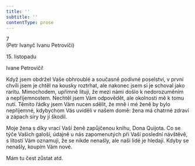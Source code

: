 ```yaml
---
title: ''
subtitle: ''
contentType: prose
---
```


<section>

7  
(Petr Ivanyč Ivanu Petroviči)

15\. listopadu

Ivane Petroviči!

Když jsem obdržel Vaše obhroublé a současně podivné poselství, v první chvíli jsem je chtěl na kousky roztrhat, ale nakonec jsem si je schoval jako raritu. Mimochodem, upřímně lituji, že mezi námi došlo k nedorozuměním a nepříjemnostem. Nechtěl jsem Vám odpovědět, ale okolnosti mě k tomu nutí. Těmito řádky jsem Vám nucen sdělit, že mně i mé ženě by bylo nepříjemné, kdybychom Vás uviděli v našem domě: žena má chatrné zdraví a zápach síry by jí škodil.

Moje žena s díky vrací Vaší ženě zapůjčenou knihu, Dona Quijota. Co se týče Vašich galoší, údajně u nás zapomenutých při Vaší poslední návštěvě, s lítostí Vám oznamuji, že se nikde nenašly, ale naši lidé je hledají. Kdyby se nenašly, koupím Vám nové.

Mám tu čest zůstat atd.

</section>
